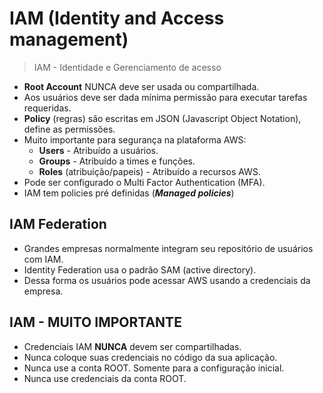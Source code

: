 # IAM (Identity and Access management)

> IAM - Identidade e Gerenciamento de acesso

- **Root Account** NUNCA deve ser usada ou compartilhada.
- Aos usuários deve ser dada mínima permissão para executar tarefas requeridas.
- **Policy** (regras) são escritas em JSON (Javascript Object Notation), define as permissões.
- Muito importante para segurança na plataforma AWS:
  - **Users** - Atribuído a usuários.
  - **Groups** - Atribuído a times e funções.
  - **Roles** (atribuição/papeis) - Atribuído a recursos AWS.
- Pode ser configurado o Multi Factor Authentication (MFA).
- IAM tem policies pré definidas (**_Managed policies_**)

## IAM Federation

- Grandes empresas normalmente integram seu repositório de usuários com IAM.
- Identity Federation usa o padrão SAM (active directory).
- Dessa forma os usuários pode acessar AWS usando a credenciais da empresa.

## IAM - MUITO IMPORTANTE

- Credenciais IAM **NUNCA** devem ser compartilhadas.
- Nunca coloque suas credenciais no código da sua aplicação.
- Nunca use a conta ROOT. Somente para a configuração inicial.
- Nunca use credenciais da conta ROOT.

